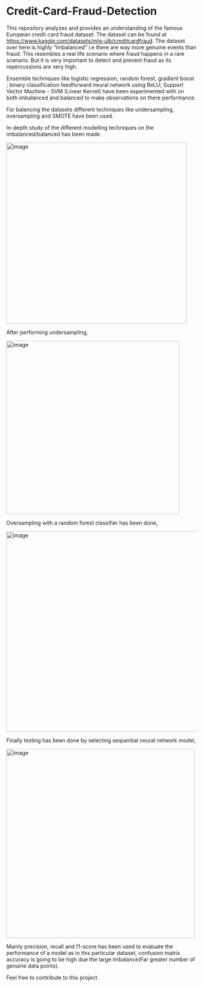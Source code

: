 # Credit-Card-Fraud-Detection

This repository analyzes and provides an understanding of the famous European credit card fraud dataset. The dataset can be found at https://www.kaggle.com/datasets/mlg-ulb/creditcardfraud. The dataset over here is highly “imbalanced” i.e there are way more genuine events than fraud. This resembles a real life scenario where fraud happens in a rare scenario. But it is very important to detect and prevent fraud as its repercussions are very high.

Ensemble techniques like logistic regression, random forest, gradient boost ; binary classification feedforward neural network using ReLU; Support Vector Machine - SVM (Linear Kernel) have been experimented with on both imbalanced and balanced to make observations on there performance.

For balancing the datasets different techniques like undersampling, oversampling and SMOTE have been used.

In-depth study of the different modelling techniques on the imbalanced/balanced has been made.

<img width="478" alt="image" src="https://github.com/user-attachments/assets/42f97c03-116b-45ae-bb1e-ca57c0797c06" />

After performing undersampling,

<img width="458" alt="image" src="https://github.com/user-attachments/assets/6ee6066a-1126-4bd6-bf9e-bff57e2cdb36" />

Oversampling with a random forest classifier has been done,

<img width="529" alt="image" src="https://github.com/user-attachments/assets/afb008b0-7e56-49fb-bf76-d2ac5513a4fb" />

Finally testing has been done by selecting sequential neural network model,

<img width="499" alt="image" src="https://github.com/user-attachments/assets/40fc4b56-cc9a-41de-a77c-5caa080f769c" />

Mainly precision, recall and f1-score has been used to evaluate the performance of a model as in this particular dataset, confusion matrix accuracy is going to be high due the large imbalance(Far greater number of genuine data points).

Feel free to contribute to this project.





